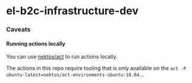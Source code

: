 # el-b2c-infrastructure-dev


### Caveats

#### Running actions locally

You can use [nektos/act](https://github.com/nektos/act) to run actions locally.

The actions in this repo require tooling that is only available on the `act -P ubuntu-latest=nektos/act-environments-ubuntu:18.04`...